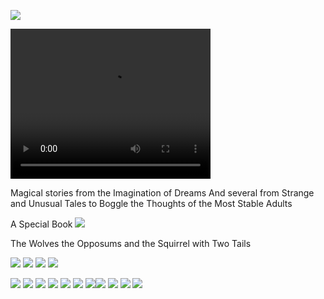 

![](images/sometrainTT.png)


<video width="320" height="240" controls>
<source src=https://kidsbooksandfun.com/C:\Users\lfern\Videos\racoon.mp4" type="Video/mp4">
</video> 
      
Magical stories from the Imagination of Dreams
And several from Strange and Unusual Tales to Boggle the Thoughts of the Most Stable Adults

A Special Book
![](images/wolves.png)

The Wolves the Opposums and the Squirrel with Two Tails

![](images/RingofSkeletons.jpg) ![](images/curse.jpg) ![](images/Bridge1.jpg) ![](images/godivawhata.jpg)

![](images/lady.jpg) ![](images/searchblackrose.jpg) ![](images/wizard.jpg) ![](images/tomturkey.jpg) 
![](images/unicorns.jpg)  ![](images/treasure.jpg) ![](images/summer.jpg)![](images/blackcats.jpg)
![](images/skeleton.png) ![](images/shipBirds.png) ![](images/cattmouseM.png)
